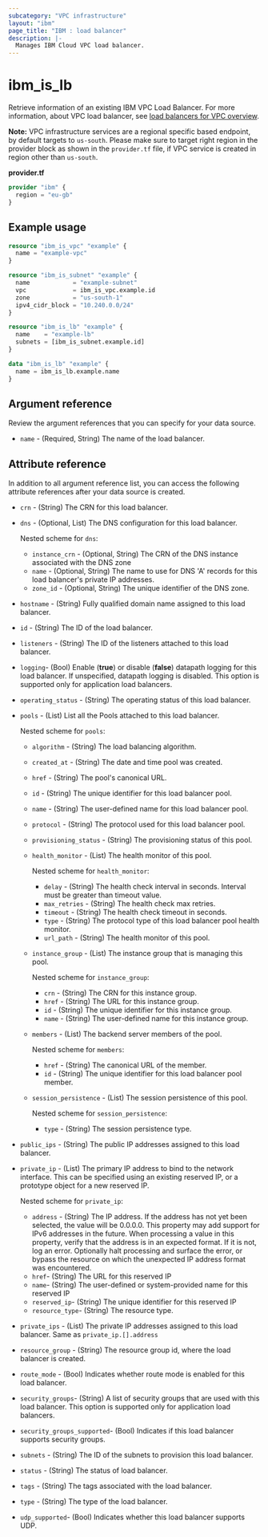 ```yaml
---
subcategory: "VPC infrastructure"
layout: "ibm"
page_title: "IBM : load balancer"
description: |-
  Manages IBM Cloud VPC load balancer.
---
```


# ibm_is_lb
Retrieve information of an existing IBM VPC Load Balancer. For more information, about VPC load balancer, see [load balancers for VPC overview](https://cloud.ibm.com/docs/vpc?topic=vpc-nlb-vs-elb).

**Note:** 
VPC infrastructure services are a regional specific based endpoint, by default targets to `us-south`. Please make sure to target right region in the provider block as shown in the `provider.tf` file, if VPC service is created in region other than `us-south`.

**provider.tf**

```terraform
provider "ibm" {
  region = "eu-gb"
}
```

## Example usage

```terraform
resource "ibm_is_vpc" "example" {
  name = "example-vpc"
}

resource "ibm_is_subnet" "example" {
  name            = "example-subnet"
  vpc             = ibm_is_vpc.example.id
  zone            = "us-south-1"
  ipv4_cidr_block = "10.240.0.0/24"
}

resource "ibm_is_lb" "example" {
  name    = "example-lb"
  subnets = [ibm_is_subnet.example.id]
}

data "ibm_is_lb" "example" {
  name = ibm_is_lb.example.name
}
```

## Argument reference
Review the argument references that you can specify for your data source. 
 
- `name` - (Required, String) The name of the load balancer. 

## Attribute reference
In addition to all argument reference list, you can access the following attribute references after your data source is created. 

- `crn` - (String) The CRN for this load balancer.
- `dns` - (Optional, List) The DNS configuration for this load balancer.

  Nested scheme for `dns`:
  - `instance_crn` - (Optional, String) The CRN of the DNS instance associated with the DNS zone
  - `name` - (Optional, String) The name to use for DNS 'A' records for this load balancer's private IP addresses.
  - `zone_id` - (Optional, String) The unique identifier of the DNS zone.

- `hostname` - (String) Fully qualified domain name assigned to this load balancer.
- `id` - (String) The ID of the load balancer.
- `listeners` - (String) The ID of the listeners attached to this load balancer.
- `logging`-  (Bool) Enable (**true**) or disable (**false**) datapath logging for this load balancer. If unspecified, datapath logging is disabled. This option is supported only for application load balancers.
- `operating_status` - (String) The operating status of this load balancer.
- `pools` - (List) List all the Pools attached to this load balancer.

  Nested scheme for `pools`:
	- `algorithm` - (String) The load balancing algorithm.
	- `created_at` -  (String) The date and time pool was created.
	- `href` - (String) The pool's canonical URL.
	- `id` - (String) The unique identifier for this load balancer pool.
	- `name` - (String) The user-defined name for this load balancer pool.
	- `protocol` - (String) The protocol used for this load balancer pool.
	- `provisioning_status` - (String) The provisioning status of this pool.
	- `health_monitor` - (List) The health monitor of this pool.

	  Nested scheme for `health_monitor`:
	  - `delay` - (String) The health check interval in seconds. Interval must be greater than timeout value.
	  - `max_retries` - (String) The health check max retries.
	  - `timeout` - (String) The health check timeout in seconds.
	  - `type` - (String) The protocol type of this load balancer pool health monitor.
	  - `url_path` - (String) The health monitor of this pool.
  - `instance_group` - (List) The instance group that is managing this pool.

    Nested scheme for `instance_group`:
	- `crn` - (String) The CRN for this instance group.
	- `href` - (String) The URL for this instance group.
	- `id` - (String) The unique identifier for this instance group.
	- `name` - (String) The user-defined name for this instance group.
  - `members` - (List) The backend server members of the pool.

    Nested scheme for `members`:
	- `href` - (String) The canonical URL of the member.
	- `id` - (String) The unique identifier for this load balancer pool member.
  - `session_persistence` - (List) The session persistence of this pool.

    Nested scheme for `session_persistence`:
	- `type` - (String) The session persistence type.
- `public_ips` - (String) The public IP addresses assigned to this load balancer.
- `private_ip` - (List) The primary IP address to bind to the network interface. This can be specified using an existing reserved IP, or a prototype object for a new reserved IP.

	Nested scheme for `private_ip`:
	- `address` - (String) The IP address. If the address has not yet been selected, the value will be 0.0.0.0. This property may add support for IPv6 addresses in the future. When processing a value in this property, verify that the address is in an expected format. If it is not, log an error. Optionally halt processing and surface the error, or bypass the resource on which the unexpected IP address format was encountered.
	- `href`- (String) The URL for this reserved IP
	- `name`- (String) The user-defined or system-provided name for this reserved IP
	- `reserved_ip`- (String) The unique identifier for this reserved IP
	- `resource_type`- (String) The resource type.
- `private_ips` - (List) The private IP addresses assigned to this load balancer. Same as `private_ip.[].address`
- `resource_group` - (String) The resource group id, where the load balancer is created.
- `route_mode` - (Bool) Indicates whether route mode is enabled for this load balancer.
- `security_groups`- (String) A list of security groups that are used with this load balancer. This option is supported only for application load balancers.
- `security_groups_supported`- (Bool) Indicates if this load balancer supports security groups.
- `subnets` - (String) The ID of the subnets to provision this load balancer.
- `status` - (String) The status of load balancer.
- `tags` - (String) The tags associated with the load balancer.
- `type` - (String) The type of the load balancer.
- `udp_supported`- (Bool) Indicates whether this load balancer supports UDP.
